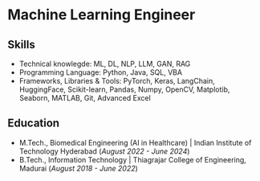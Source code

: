 # Machine Learning Engineer

## Skills
- Technical knowlegde: ML, DL, NLP, LLM, GAN, RAG
- Programming Language: Python, Java, SQL, VBA
- Frameworks, Libraries & Tools: PyTorch, Keras, LangChain, HuggingFace, Scikit-learn, Pandas, Numpy, OpenCV, Matplotib, Seaborn, MATLAB, Git, Advanced Excel

## Education
- M.Tech., Biomedical Engineering (AI in Healthcare) | Indian Institute of Technology Hyderabad (_August 2022 - June 2024_)								       		
- B.Tech., Information Technology	| Thiagrajar College of Engineering, Madurai (_August 2018 - June 2022_)	 			        		
